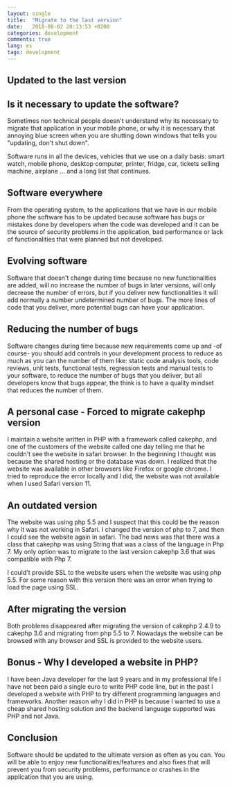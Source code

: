 ```yaml
---
layout: single
title:  "Migrate to the last version"
date:   2018-08-02 20:13:53 +0200
categories: development
comments: true
lang: es
tags: development 
---
```


Updated to the last version 
-----------------------------------

Is it necessary to update the software?
------------------------------------------------
Sometimes non technical people doesn't understand why its necessary to migrate that application in your mobile phone, or why it is necessary that annoying blue screen when you are shutting down windows that tells you "updating, don't shut down".

Software runs in all the devices, vehicles that we use on a daily basis: smart watch, mobile phone, desktop computer, printer, fridge, car, tickets selling machine, airplane ... and a long list that continues.

Software everywhere
------------------------------------------------
From the operating system, to the applications that we have in our mobile phone the software has to be updated because software has bugs or mistakes done by developers when the code was developed and it can be the source of security problems in the application, bad performance or lack of functionalities that were planned but not developed. 

Evolving software 
-------------------------------------
Software that doesn't change during time because no new functionalities are added, will no increase the number of bugs in later versions, will only decrease the number of errors, but if you deliver new functionalities it will add normally a number undetermined number of bugs. The more lines of code that you deliver, more potential bugs can have your application.  

Reducing the number of bugs
-------------------------------------
Software changes during time because new requirements come up and -of course- you should add controls in your development process to reduce as much as you can the number of them like: static code analysis tools, code reviews, unit tests, functional tests, regression tests and manual tests to your software, to reduce the number of bugs that you deliver, but all developers know that bugs appear, the think is to have a quality mindset that reduces the number of them. 

A personal case - Forced to migrate cakephp version  
-----------------------------------
I maintain a website written in PHP with a framework called cakephp, and one of the customers of the website called one day telling me that he couldn't see the website in safari browser. In the beginning I thought was because the shared hosting or the database was down. I realized that the website was available in other browsers like Firefox or google chrome. I tried to reproduce the error locally and I did, the website was not available when I used Safari version 11.

An outdated version
--------------------------------
The website was using php 5.5 and I suspect that this could be the reason why it was not working in Safari. I changed the version of php to 7, and then I could see the website again in safari. The bad news was that there was a class that cakephp was using String that was a class of the language in Php 7. My only option was to migrate to the last version cakephp 3.6 that was compatible with Php 7. 

I could't provide SSL to the website users when the website was using php 5.5. For some reason with this version there was an error when trying to load the page using SSL. 

After migrating the version
--------------------------------
Both problems disappeared after migrating the version of cakephp 2.4.9 to cakephp 3.6 and migrating from php 5.5 to 7. Nowadays the website can be browsed with any browser and SSL is provided to the website users.

Bonus - Why I developed a website in PHP?
----------------------------------
I have been Java developer for the last 9 years and in my professional life I have not been paid a single euro to write PHP code line, but in the past I developed a website with PHP to try different programming languages and frameworks. Another reason why I did in PHP is because I wanted to use a cheap shared hosting solution and the backend language supported was PHP and not Java. 

Conclusion
------------------
Software should be updated to the ultimate version as often as you can. You will be able to enjoy new functionalities/features and also fixes that will prevent you from security problems, performance or crashes in the application that you are using. 













